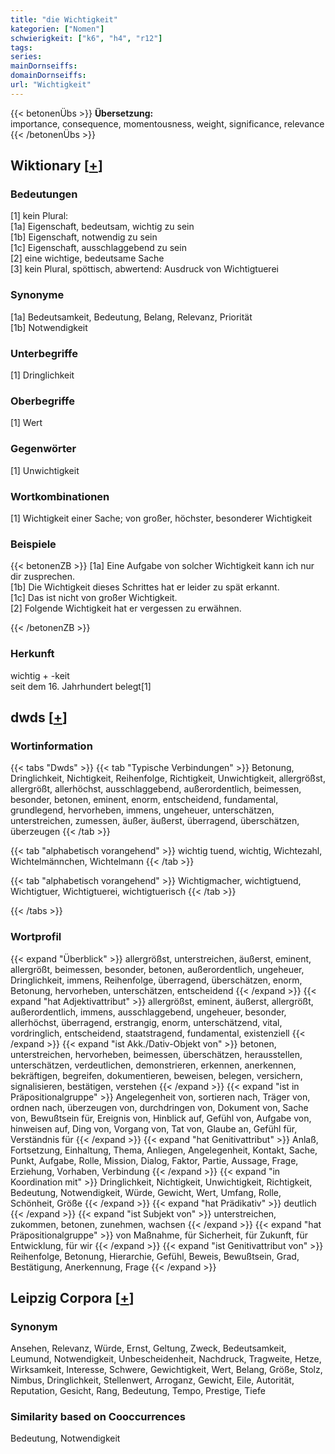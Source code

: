 ```yaml
---
title: "die Wichtigkeit"
kategorien: ["Nomen"]
schwierigkeit: ["k6", "h4", "r12"]
tags:
series:
mainDornseiffs:
domainDornseiffs:
url: "Wichtigkeit"
---
```


{{< betonenÜbs >}}
**Übersetzung:**  
importance, consequence, momentousness, weight, significance, relevance  
{{< /betonenÜbs >}}

## Wiktionary [[+](https://de.wiktionary.org/wiki/Wichtigkeit)]

### Bedeutungen
[1] kein Plural:  
[1a] Eigenschaft, bedeutsam, wichtig zu sein  
[1b] Eigenschaft, notwendig zu sein  
[1c] Eigenschaft, ausschlaggebend zu sein  
[2] eine wichtige, bedeutsame Sache  
[3] kein Plural, spöttisch, abwertend: Ausdruck von Wichtigtuerei  

### Synonyme
[1a] Bedeutsamkeit, Bedeutung, Belang, Relevanz, Priorität  
[1b] Notwendigkeit  

### Unterbegriffe
[1] Dringlichkeit  

### Oberbegriffe
[1] Wert  

### Gegenwörter
[1] Unwichtigkeit  

### Wortkombinationen
[1] Wichtigkeit einer Sache; von großer, höchster, besonderer Wichtigkeit  

### Beispiele
{{< betonenZB >}}
[1a] Eine Aufgabe von solcher Wichtigkeit kann ich nur dir zusprechen.  
[1b] Die Wichtigkeit dieses Schrittes hat er leider zu spät erkannt.  
[1c] Das ist nicht von großer Wichtigkeit.  
[2] Folgende Wichtigkeit hat er vergessen zu erwähnen.  

{{< /betonenZB >}}
### Herkunft
wichtig + -keit  
seit dem 16. Jahrhundert belegt[1]  



## dwds [[+](https://www.dwds.de/wb/Wichtigkeit)]

### Wortinformation
{{< tabs "Dwds" >}}
{{< tab "Typische Verbindungen" >}}
Betonung, Dringlichkeit, Nichtigkeit, Reihenfolge, Richtigkeit, Unwichtigkeit, allergrößst, allergrößt, allerhöchst, ausschlaggebend, außerordentlich, beimessen, besonder, betonen, eminent, enorm, entscheidend, fundamental, grundlegend, hervorheben, immens, ungeheuer, unterschätzen, unterstreichen, zumessen, äußer, äußerst, überragend, überschätzen, überzeugen
{{< /tab >}}

{{< tab "alphabetisch vorangehend" >}}
wichtig tuend, wichtig, Wichtezahl, Wichtelmännchen, Wichtelmann
{{< /tab >}}

{{< tab "alphabetisch vorangehend" >}}
Wichtigmacher, wichtigtuend, Wichtigtuer, Wichtigtuerei, wichtigtuerisch
{{< /tab >}}

{{< /tabs >}}

### Wortprofil
{{< expand "Überblick" >}} allergrößst, unterstreichen, äußerst, eminent, allergrößt, beimessen, besonder, betonen, außerordentlich, ungeheuer, Dringlichkeit, immens, Reihenfolge, überragend, überschätzen, enorm, Betonung, hervorheben, unterschätzen, entscheidend {{< /expand >}}
{{< expand "hat Adjektivattribut" >}} allergrößst, eminent, äußerst, allergrößt, außerordentlich, immens, ausschlaggebend, ungeheuer, besonder, allerhöchst, überragend, erstrangig, enorm, unterschätzend, vital, vordringlich, entscheidend, staatstragend, fundamental, existenziell {{< /expand >}}
{{< expand "ist Akk./Dativ-Objekt von" >}} betonen, unterstreichen, hervorheben, beimessen, überschätzen, herausstellen, unterschätzen, verdeutlichen, demonstrieren, erkennen, anerkennen, bekräftigen, begreifen, dokumentieren, beweisen, belegen, versichern, signalisieren, bestätigen, verstehen {{< /expand >}}
{{< expand "ist in Präpositionalgruppe" >}} Angelegenheit von, sortieren nach, Träger von, ordnen nach, überzeugen von, durchdringen von, Dokument von, Sache von, Bewußtsein für, Ereignis von, Hinblick auf, Gefühl von, Aufgabe von, hinweisen auf, Ding von, Vorgang von, Tat von, Glaube an, Gefühl für, Verständnis für {{< /expand >}}
{{< expand "hat Genitivattribut" >}} Anlaß, Fortsetzung, Einhaltung, Thema, Anliegen, Angelegenheit, Kontakt, Sache, Punkt, Aufgabe, Rolle, Mission, Dialog, Faktor, Partie, Aussage, Frage, Erziehung, Vorhaben, Verbindung {{< /expand >}}
{{< expand "in Koordination mit" >}} Dringlichkeit, Nichtigkeit, Unwichtigkeit, Richtigkeit, Bedeutung, Notwendigkeit, Würde, Gewicht, Wert, Umfang, Rolle, Schönheit, Größe {{< /expand >}}
{{< expand "hat Prädikativ" >}} deutlich {{< /expand >}}
{{< expand "ist Subjekt von" >}} unterstreichen, zukommen, betonen, zunehmen, wachsen {{< /expand >}}
{{< expand "hat Präpositionalgruppe" >}} von Maßnahme, für Sicherheit, für Zukunft, für Entwicklung, für wir {{< /expand >}}
{{< expand "ist Genitivattribut von" >}} Reihenfolge, Betonung, Hierarchie, Gefühl, Beweis, Bewußtsein, Grad, Bestätigung, Anerkennung, Frage {{< /expand >}}

## Leipzig Corpora [[+](https://corpora.uni-leipzig.de/en/res?word=Wichtigkeit&corpusId=deu_newscrawl-public_2018)]


### Synonym
Ansehen, Relevanz, Würde, Ernst, Geltung, Zweck, Bedeutsamkeit, Leumund, Notwendigkeit, Unbescheidenheit, Nachdruck, Tragweite, Hetze, Wirksamkeit, Interesse, Schwere, Gewichtigkeit, Wert, Belang, Größe, Stolz, Nimbus, Dringlichkeit, Stellenwert, Arroganz, Gewicht, Eile, Autorität, Reputation, Gesicht, Rang, Bedeutung, Tempo, Prestige, Tiefe


### Similarity based on Cooccurrences
Bedeutung, Notwendigkeit

